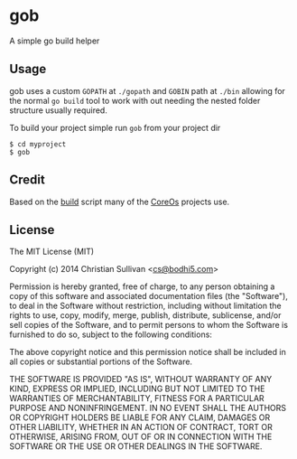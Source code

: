
# gob

A simple go build helper

## Usage

gob uses a custom `GOPATH` at `./gopath` and `GOBIN` path at `./bin`
allowing for the normal `go build` tool to work with out needing the nested
folder structure usually required.

To build your project simple run `gob` from your project dir

```
$ cd myproject
$ gob
```

## Credit

Based on the [build](https://github.com/coreos/fleet/blob/master/build) script many of the [CoreOs](https://github.com/coreos) projects use.

## License

The MIT License (MIT)

Copyright (c) 2014 Christian Sullivan &lt;cs@bodhi5.com&gt;

Permission is hereby granted, free of charge, to any person obtaining a copy
of this software and associated documentation files (the "Software"), to deal
in the Software without restriction, including without limitation the rights
to use, copy, modify, merge, publish, distribute, sublicense, and/or sell
copies of the Software, and to permit persons to whom the Software is
furnished to do so, subject to the following conditions:

The above copyright notice and this permission notice shall be included in
all copies or substantial portions of the Software.

THE SOFTWARE IS PROVIDED "AS IS", WITHOUT WARRANTY OF ANY KIND, EXPRESS OR
IMPLIED, INCLUDING BUT NOT LIMITED TO THE WARRANTIES OF MERCHANTABILITY,
FITNESS FOR A PARTICULAR PURPOSE AND NONINFRINGEMENT. IN NO EVENT SHALL THE
AUTHORS OR COPYRIGHT HOLDERS BE LIABLE FOR ANY CLAIM, DAMAGES OR OTHER
LIABILITY, WHETHER IN AN ACTION OF CONTRACT, TORT OR OTHERWISE, ARISING FROM,
OUT OF OR IN CONNECTION WITH THE SOFTWARE OR THE USE OR OTHER DEALINGS IN
THE SOFTWARE.